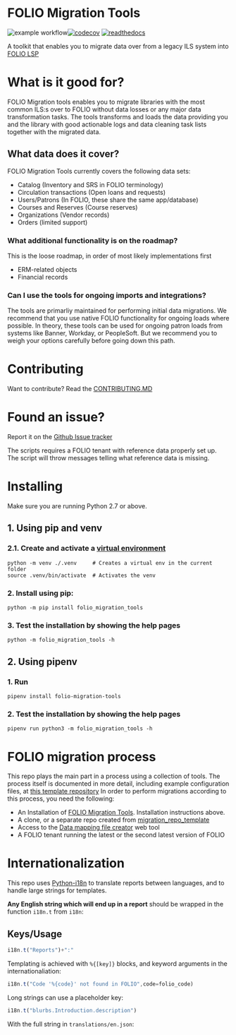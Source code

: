 # FOLIO Migration Tools
![example workflow](https://github.com/FOLIO-FSE/MARC21-To-FOLIO/actions/workflows/python-app.yml/badge.svg)[![codecov](https://codecov.io/gh/FOLIO-FSE/folio_migration_tools/branch/main/graph/badge.svg?token=ZQL5ILWWGT)](https://codecov.io/gh/FOLIO-FSE/folio_migration_tools)   [![readthedocs](https://readthedocs.org/projects/docs/badge/?version=latest)](https://folio-migration-tools.readthedocs.io/)

A toolkit that enables you to migrate data over from a legacy ILS system into [FOLIO LSP](https://www.folio.org/)

# What is it good for?
FOLIO Migration tools enables you to migrate libraries with the most common ILS:s over to FOLIO without data losses or any major data transformation tasks. 
The tools transforms and loads the data providing you and the library with good actionable logs and data cleaning task lists together with the migrated data.

## What data does it cover?
FOLIO Migration Tools currently covers the following data sets:
* Catalog (Inventory and SRS in FOLIO terminology)
* Circulation transactions (Open loans and requests)
* Users/Patrons (In FOLIO, these share the same app/database)
* Courses and Reserves (Course reserves)
* Organizations (Vendor records)
* Orders (limited support)

### What additional functionality is on the roadmap?
This is the loose roadmap, in order of most likely implementations first
* ERM-related objects
* Financial records

### Can I use the tools for ongoing imports and integrations?
The tools are primarliy maintained for performing initial data migrations. We recommend that you use native FOLIO functionality for ongoing loads where possible. 
In theory, these tools can be used for ongoing patron loads from systems like Banner, Workday, or PeopleSoft. But we recommend you to weigh your options carefully before going down this path. 

# Contributing
Want to contribute? Read the [CONTRIBUTING.MD](https://github.com/FOLIO-FSE/folio_migration_tools/blob/main/CONTRIBUTING.md)

# Found an issue?
Report it on the [Github Issue tracker](https://github.com/FOLIO-FSE/folio_migration_tools/issues)

The scripts requires a FOLIO tenant with reference data properly set up. The script will throw messages telling what reference data is missing.
# Installing
Make sure you are running Python 2.7 or above. 
## 1. Using pip and venv
### 2.1. Create and activate a [virtual environment](https://packaging.python.org/en/latest/guides/installing-using-pip-and-virtual-environments/#creating-a-virtual-environment)   
```   
python -m venv ./.venv     # Creates a virtual env in the current folder
source .venv/bin/activate  # Activates the venv    
```
### 2. Install using pip: 
```
python -m pip install folio_migration_tools
```
### 3. Test the installation by showing the help pages 
```   
python -m folio_migration_tools -h
```    

## 2. Using pipenv
### 1. Run
```   
pipenv install folio-migration-tools
```   
### 2. Test the installation by showing the help pages
```  
pipenv run python3 -m folio_migration_tools -h
```

# FOLIO migration process
This repo plays the main part in a process using a collection of tools. The process itself is documented in more detail, including example configuration files, at [this template repository](https://github.com/FOLIO-FSE/migration_repo_template)
In order to perform migrations according to this process, you need the following:
* An Installation of [FOLIO Migration Tools](https://pypi.org/project/folio-migration-tools/). Installation instructions above.
* A clone, or a separate repo created from [migration_repo_template](https://github.com/FOLIO-FSE/migration_repo_template)
* Access to the [Data mapping file creator](https://data-mapping-file-creator.folio.ebsco.com/data_mapping_creation) web tool
* A FOLIO tenant running the latest or the second latest version of FOLIO

# Internationalization

This repo uses [Python-i18n](https://github.com/danhper/python-i18n) to translate reports between languages, and to handle large strings for templates.

**Any English string which will end up in a report** should be wrapped in the function `i18n.t` from `i18n`:

## Keys/Usage

```js
i18n.t("Reports")+":"
```

Templating is achieved with `%{[key]}` blocks, and keyword arguments in the internationaliation:

```js
i18n.t("Code '%{code}' not found in FOLIO",code=folio_code)
```

Long strings can use a placeholder key:

```js
i18n.t("blurbs.Introduction.description")
```

With the full string in ```translations/en.json```: